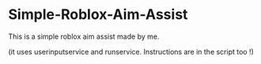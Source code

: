 # Simple-Roblox-Aim-Assist
This is a simple roblox aim assist made by me.

(it uses userinputservice and runservice. Instructions are in the script too !)
